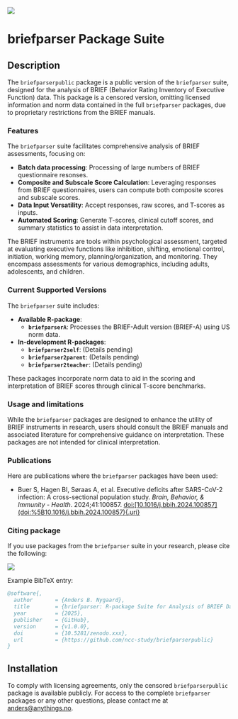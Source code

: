 
<!-- README.md is generated from README.Rmd. Please edit that file -->
<!-- To generate README.md use devtools::build_readme() -->
<!-- badges: start -->

![](https://img.shields.io/badge/license-Proprietary-red.svg)

<!-- badges: end -->

# briefparser Package Suite

## Description

The `briefparserpublic` package is a public version of the `briefparser`
suite, designed for the analysis of BRIEF (Behavior Rating Inventory of
Executive Function) data. This package is a censored version, omitting
licensed information and norm data contained in the full `briefparser`
packages, due to proprietary restrictions from the BRIEF manuals.

### Features

The `briefparser` suite facilitates comprehensive analysis of BRIEF
assessments, focusing on:

- **Batch data processing**: Processing of large numbers of BRIEF
  questionnaire resonses.
- **Composite and Subscale Score Calculation**: Leveraging responses
  from BRIEF questionnaires, users can compute both composite scores and
  subscale scores.
- **Data Input Versatility**: Accept responses, raw scores, and T-scores
  as inputs.
- **Automated Scoring**: Generate T-scores, clinical cutoff scores, and
  summary statistics to assist in data interpretation.

The BRIEF instruments are tools within psychological assessment,
targeted at evaluating executive functions like inhibition, shifting,
emotional control, initiation, working memory, planning/organization,
and monitoring. They encompass assessments for various demographics,
including adults, adolescents, and children.

### Current Supported Versions

The `briefparser` suite includes:

- **Available R-package**:
  - **`briefparserA`**: Processes the BRIEF-Adult version (BRIEF-A)
    using US norm data.
- **In-development R-packages**:
  - **`briefparser2self`**: (Details pending)
  - **`briefparser2parent`**: (Details pending)
  - **`briefparser2teacher`**: (Details pending)

These packages incorporate norm data to aid in the scoring and
interpretation of BRIEF scores through clinical T-score benchmarks.

### Usage and limitations

While the `briefparser` packages are designed to enhance the utility of
BRIEF instruments in research, users should consult the BRIEF manuals
and associated literature for comprehensive guidance on interpretation.
These packages are not intended for clinical interpretation.

### Publications

Here are publications where the `briefparser` packages have been used:

- Buer S, Hagen BI, Søraas A, et al. Executive deficits after SARS-CoV-2
  infection: A cross-sectional population study. *Brain, Behavior, &
  Immunity - Health*. 2024;41:100857.
  [doi:\[10.1016/j.bbih.2024.100857\](doi:%5B10.1016/j.bbih.2024.100857){.uri}](https://doi.org/10.1016/j.bbih.2024.100857)

### Citing package

If you use packages from the `briefparser` suite in your research,
please cite the following:

[![](https://zenodo.org/badge/DOI/10.5281/zenodo.xxx.svg)](https://doi.org/10.5281/zenodo.xxx)

Example BibTeX entry:

``` bibtex
@software{,
  author       = {Anders B. Nygaard},
  title        = {briefparser: R-package Suite for Analysis of BRIEF Data},
  year         = {2025},
  publisher    = {GitHub},
  version      = {v1.0.0},
  doi          = {10.5281/zenodo.xxx},
  url          = {https://github.com/ncc-study/briefparserpublic}
}
```

## Installation

To comply with licensing agreements, only the censored
`briefparserpublic` package is available publicly. For access to the
complete `briefparser` packages or any other questions, please contact
me at <anders@anythings.no>.

